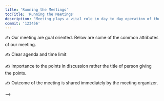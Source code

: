 ```yaml
---
title: 'Running the Meetings'
tocTitle: 'Running the Meetings'
description: 'Meeting plays a vital role in day to day operation of the company'
commit: '123456'
---
```


✍️ Our meeting are goal oriented. Below are some of the common attributes of our meeting.

✍️ Clear agenda and time limit

✍️ Importance to the points in discussion rather the title of person giving the points.

✍️ Outcome of the meeting is shared immediately by the meeting organizer.

<!-- ## Sub Heading

✍️Coming soon: Please watch this space for more updates from our team. Thanks for the patience! -->

<!-- <!--
![default and pinned tasks](/placeholders/banner.png)

```javascript
code or syntax
```

<div class="aside">
<a href=""><b>Links</b></a>
</div>
--> -->
